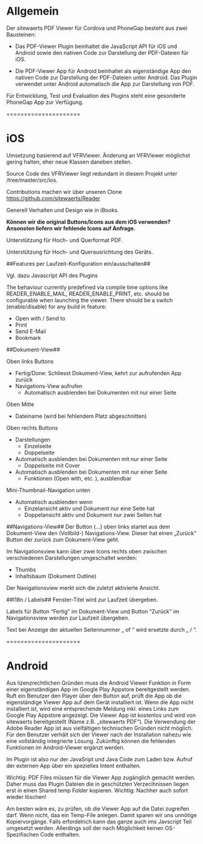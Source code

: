 # Allgemein #

Der sitewaerts PDF Viewer für Cordova und PhoneGap besteht aus zwei Bausteinen:

* Das PDF-Viewer Plugin beinhaltet die JavaScript API für iOS und Android sowie den nativen Code zur Darstellung der PDF-Dateien für iOS.

* Die PDF-Viewer App für Android beinhaltet als eigenständige App den nativen Code  zur Darstellung der PDF-Dateien unter Android. Das Plugin verwendet unter Android automatisch die App zur Darstellung von PDF.

Für Entwicklung, Test und Evaluation des Plugins steht eine gesonderte PhoneGap App zur Verfügung.


=====================
# iOS #


Umsetzung basierend auf VFRViewer. Änderung an VFRViewer möglichst gering halten, eher neue Klassen daneben stellen.

Source Code des VFRViewer liegt redundant in diesem Projekt unter /tree/master/src/ios.

Contributions machen wir über unseren Clone https://github.com/sitewaerts/Reader

Generell Verhalten und Design wie in iBooks.

**Können wir die original Buttons/Icons aus dem iOS verwenden? Ansonsten liefern wir fehlende Icons auf Anfrage.**

Unterstützung für Hoch- und Querformat PDF.

Unterstützung für Hoch- und Querausrichtung des Geräts.

##Features per Laufzeit-Konfiguration ein/ausschalten##

Vgl. dazu Javascript API des Plugins

The behaviour currently predefined via compile time options like READER_ENABLE_MAIL, READER_ENABLE_PRINT, etc. should be configurable when launching the viewer. There should be a switch (enable/disable) for any build in feature:
* Open with / Send to
* Print
* Send E-Mail
* Bookmark


##Dokument-View##

Oben links Buttons
* Fertig/Done: Schliesst Dokument-View, kehrt zur aufrufenden App zurück
* Navigations-View aufrufen
    - Automatisch ausblenden bei Dokumenten mit nur einer Seite

Oben Mitte
* Dateiname (wird bei fehlendem Platz abgeschnitten)

Oben rechts Buttons
* Darstellungen
    - Einzelseite
    - Doppelseite
* Automatisch ausblenden bei Dokumenten mit nur einer Seite
    - Doppelseite mit Cover
* Automatisch ausblenden bei Dokumenten mit nur einer Seite
    - Funktionen (Open with, etc. ), ausblendbar

Mini-Thumbnail-Navigation unten
* Automatisch ausblenden wenn
    - Einzelansicht aktiv und Dokument nur eine Seite hat
    - Doppelansicht aktiv und Dokument nur zwei Seiten hat

##Navigations-View##
Der Button (…) oben links startet aus dem Dokument-View den (Vollbild-) Navigations-View. Dieser hat einen „Zurück“ Button der zurück zum Dokument-View geht.

Im Navigationsview kann über zwei Icons rechts oben zwischen verschiedenen Darstellungen umgeschaltet werden:
* Thumbs
* Inhaltsbaum (Dokument Outline)

Der Navigationsview merkt sich die zuletzt aktivierte Ansicht.

##I18n / Labels##
Fenster-Titel wird zur Laufzeit übergeben.

Labels für Button “Fertig” im Dokument-View und Button “Zurück” im Navigationsview werden zur Laufzeit übergeben.

Text bei Anzeige der aktuellen Seitennummer „<x> of <n>“ wird ersetzte durch „<x> / <n>“.


=====================
# Android #

Aus lizenzrechtlichen Gründen muss die Android Viewer Funktion in Form einer eigenständigen App im Google Play Appstore bereitgestellt werden. Ruft ein Benutzer den Player über den Button auf, prüft die App ob die eigenständige Viewer App auf dem Gerät installiert ist. Wenn die App nicht installiert ist, wird eine entsprechende Meldung inkl. eines Links zum Google Play Appstore angezeigt. Die Viewer App ist kostenlos und wird von sitewaerts bereitgestellt (Name z.B. „sitewaerts PDF“). Die Verwendung der Adobe Reader App ist aus vielfältigen technischen Gründen nicht möglich. Für den Benutzer verhält sich der Viewer nach der Installation nahezu wie eine vollständig integrierte Lösung. Zukünftig können die fehlenden Funktionen im Android-Viewer ergänzt werden.

Im Plugin ist also nur der JavaSript und Java Code zum Laden bzw. Aufruf der externen App über ein spezielles Intent enthalten.


Wichtig: PDF Files müssen für die Viewer App zugänglich gemacht werden.
Daher muss das Plugin Dateien die in geschützten Verzecihnissen liegen
erst in einen Shared temp Folder kopieren.
Wichtig: Nachher auch sofort wieder löschen!

 Am besten wäre es, zu prüfen, ob die Viewer App auf die Datei zugreifen darf.
 Wenn nicht, daa ein Temp-File anlegen. Damit sparen wir uns unnötige Kopiervorgänge.
 Falls erfordelrich kann das ganze auch ims Javscript Teil umgesetzt werden.
 Allerdings soll der nach Möglichkeit keinen OS-Spezifischen Code enthalten.







